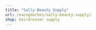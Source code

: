 ```yaml
---
title: "Sally Beauty Supply"
url: /nacogdoches/sally-beauty-supply/
shop: hairdresser supply
---
```

